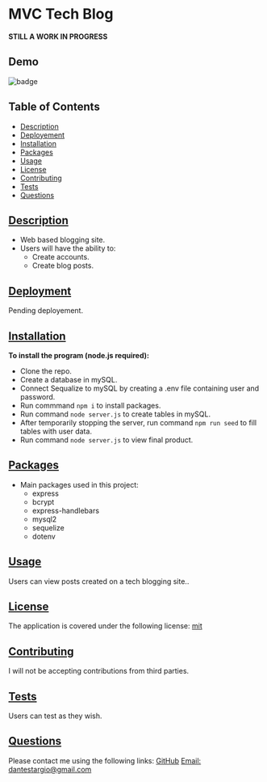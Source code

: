  # MVC Tech Blog
 **STILL A WORK IN PROGRESS**
 
 ## Demo


![badge](https://img.shields.io/badge/license-mit-blue)

## Table of Contents
* [Description](#description)
* [Deployement](#deployment)
* [Installation](#installation)
* [Packages](#table-of-contents)
* [Usage](#usage)
* [License](#license)
* [Contributing](#contributing)
* [Tests](#tests)
* [Questions](#questions)
    
## [Description](#table-of-contents)
- Web based blogging site.
- Users will have the ability to:
  - Create accounts.
  - Create blog posts.
  
## [Deployment](#deployment)
Pending deployement.

## [Installation](#table-of-contents)
  <b>To install the program (node.js required):</b>
 - Clone the repo.
 - Create a database in mySQL.
 - Connect Sequalize to mySQL by creating a .env file containing user and password.
 - Run commmand ```npm i``` to install packages.
 - Run command ```node server.js``` to create tables in mySQL.
 - After temporarily stopping the server, run command ```npm run seed``` to fill tables with user data.
 - Run command ```node server.js``` to view final product.
 
## [Packages](#table-of-contents)
- Main packages used in this project:
  - express
  - bcrypt
  - express-handlebars
  - mysql2
  - sequelize
  - dotenv

## [Usage](#table-of-contents)
Users can view posts created on a tech blogging site..
    
## [License](#table-of-contents)
   The application is covered under the following license:
   [mit](https://choosealicense.com/licenses/mit)
  
## [Contributing](#table-of-contents)
   I will not be accepting contributions from third parties.
  
## [Tests](#table-of-contents)
   Users can test as they wish.
  
## [Questions](#table-of-contents)
   Please contact me using the following links:
   [GitHub](https://github.com/modjeska)
   [Email: dantestargio@gmail.com](mailto:dantestargio@gmail.com)
